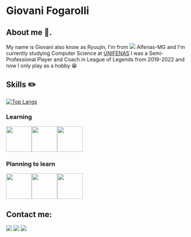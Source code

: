 # Giovani Fogarolli

## About me 🫡.
My name is Giovani also know as Ryuujin, I'm from <img loading="lazy" src="https://raw.githubusercontent.com/stevenrskelton/flag-icon/master/png/16/country-4x3/br.png"> Alfenas-MG and I'm currently studying Computer Science at [UNIFENAS](https://www.unifenas.br)
I was a Semi-Professional Player and Coach in League of Legends from 2019-2022 and now I only play as a hobby 😁

## Skills ✏️

[![Top Langs](https://github-readme-stats.vercel.app/api/top-langs/?username=giovanifogarolli&layout=donut)](https://github.com/giovanifogarolli/github-readme-stats)
<br>

<h3>Learning</h3>

<img src="https://cdn.jsdelivr.net/gh/devicons/devicon/icons/java/java-original-wordmark.svg" width="70" height="70"/><img src="https://cdn.jsdelivr.net/gh/devicons/devicon/icons/microsoftsqlserver/microsoftsqlserver-plain-wordmark.svg" width="70" height="70" color="FFF"/><img src="https://cdn.jsdelivr.net/gh/devicons/devicon/icons/github/github-original.svg" width="70" height="70"/>
          
<h3>Planning to learn</h3>


<img src="https://cdn.jsdelivr.net/gh/devicons/devicon/icons/angularjs/angularjs-original.svg" width="70" height="70"/><img src="https://cdn.jsdelivr.net/gh/devicons/devicon/icons/python/python-original-wordmark.svg" width="70" height="70"/><img src="https://cdn.jsdelivr.net/gh/devicons/devicon/icons/git/git-original.svg" width="70" height="70" />



## Contact me:

<div>
<a href="https://www.instagram.com/giovani_fogarolli/" target="_blank"><img loading="lazy" src="https://img.shields.io/badge/-Instagram-%23E4405F?style=for-the-badge&logo=instagram&logoColor=white" target="_blank"></a>
<a href = "mailto:fogarolligiovani@gmail.com"><img loading="lazy" src="https://img.shields.io/badge/Gmail-D14836?style=for-the-badge&logo=gmail&logoColor=white" target="_blank"></a>
<a href="https://www.linkedin.com/in/giovanifogarolli" target="_blank"><img loading="lazy" src="https://img.shields.io/badge/-LinkedIn-%230077B5?style=for-the-badge&logo=linkedin&logoColor=white" target="_blank"></a>   
</div>

